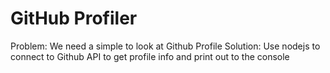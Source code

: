 # GitHub Profiler

Problem: We need a simple to look at Github Profile
Solution: Use nodejs to connect to Github API to
get profile info and print out to the console